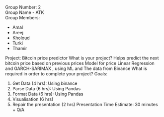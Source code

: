 
Group Number: 2 \
Group Name - ATK \
Group Members:
- Amal
- Areej
- Kholoud
- Turki
- Thamir 


Project: Bitcoin price predictor
What is your project? Helps predict the next bitcoin price based on previous prices
Model for price Linear Regression and GARCH-SARIMAX  , using ML and The data from Binance
What is required in order to complete your project?
Goals:
1. Get Data (4 hrs): Using binance
2. Parse Data (6 hrs): Using Pandas
3. Format Data (6 hrs): Using Pandas
4. Visualisation (6 hrs)
5. Repair the presentation (2 hrs)
Presentation Time Estimate:
30 minutes + Q/A
